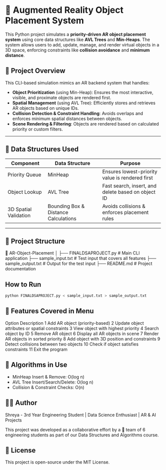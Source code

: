 # 📱 Augmented Reality Object Placement System

This Python project simulates a **priority-driven AR object placement system** using core data structures like **AVL Trees** and **Min-Heaps**. The system allows users to add, update, manage, and render virtual objects in a 3D space, enforcing constraints like **collision avoidance** and **minimum distance**.

## 🚀 Project Overview

This CLI-based simulation mimics an AR backend system that handles:

- **Object Prioritization** (using Min-Heap): Ensures the most interactive, visible, and proximate objects are rendered first.
- **Spatial Management** (using AVL Tree): Efficiently stores and retrieves AR objects based on unique IDs.
- **Collision Detection & Constraint Handling**: Avoids overlaps and enforces minimum spatial distances between objects.
- **Scene Rendering & Filtering**: Objects are rendered based on calculated priority or custom filters.

---

## 🧠 Data Structures Used

| Component                | Data Structure | Purpose |
|--------------------------|----------------|---------|
| Priority Queue           | MinHeap        | Ensures lowest-priority value is rendered first |
| Object Lookup            | AVL Tree       | Fast search, insert, and delete based on object ID |
| 3D Spatial Validation    | Bounding Box & Distance Calculations | Avoids collisions & enforces placement rules |

---

## 📂 Project Structure


📁 AR-Object-Placement
│
├── FINALDSAPROJECT.py        # Main CLI application
├── sample_input.txt          # Test input that covers all features
├── sample_output.txt         # Output for the test input
├── README.md                 # Project documentation

## How to Run

```bash
python FINALDSAPROJECT.py < sample_input.txt > sample_output.txt

```
## 🧾 Features Covered in Menu
Option	Description
1	Add AR object (priority-based)
2	Update object attributes or spatial constraints
3	View object with highest priority
4	Search object by ID
5	Remove AR object
6	Display all AR objects in scene
7	Render AR objects in sorted priority
8	Add object with 3D position and constraints
9	Detect collisions between two objects
10	Check if object satisfies constraints
11	Exit the program

## 🧠 Algorithms in Use

- MinHeap Insert & Remove: O(log n)
- AVL Tree Insert/Search/Delete: O(log n)
- Collision & Constraint Checks: O(n)

## 👩‍💻 Author
Shreya - 
3rd Year Engineering Student | Data Science Enthusiast | AR & AI Projects

This project was developed as a collaborative effort by a 👥 team of 6 engineering students as part of our Data Structures and Algorithms course.


## 📄 License
This project is open-source under the MIT License.
